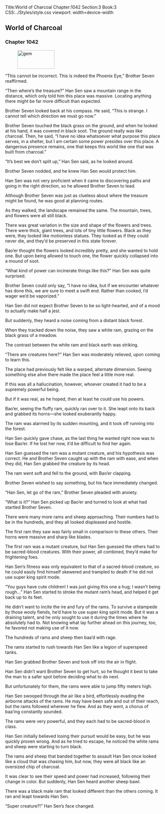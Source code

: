 Title:World of Charcoal 
Chapter:1042 
Section:3 
Book:3 
CSS:../Styles/style.css 
viewport: width=device-width
  
## World of Charcoal
### Chapter 1042
  
<figure>
	<img src="../Images/gem.gif" alt="gem" id="gem" width="120" height="60" />
</figure>
  

  
“This cannot be incorrect. This is indeed the Phoenix Eye,” Brother Seven reaffirmed.

“Then where’s the treasure?” Han Sen saw a mountain range in the distance, which only told him this place was massive. Locating anything there might be far more difficult than expected.

Brother Seven looked back at his compass. He said, “This is strange. I cannot tell which direction we must go now.”

Brother Seven touched the black grass on the ground, and when he looked at his hand, it was covered in black soot. The ground really was like charcoal. Then, he said, “I have no idea whatsoever what purpose this place serves, in a shelter, but I am certain some power presides over this place. A dangerous presence remains, one that keeps this world like one that was built from charcoal.”

“It’s best we don’t split up,” Han Sen said, as he looked around.

Brother Seven nodded, and he knew Han Sen would protect him.

Han Sen was not very proficient when it came to discovering paths and going in the right direction, so he allowed Brother Seven to lead.

Although Brother Seven was just as clueless about where the treasure might be found, he was good at planning routes.

As they walked, the landscape remained the same. The mountain, trees, and flowers were all still black.

There was great variation in the size and shape of the flowers and trees. There were thick, giant trees, and lots of tiny little flowers. Black as they were, they looked like motionless statues. They looked as if they could never die, and they’d be preserved in this state forever.

Bao’er thought the flowers looked incredibly pretty, and she wanted to hold one. But upon being allowed to touch one, the flower quickly collapsed into a mound of soot.

“What kind of power can incinerate things like this?” Han Sen was quite surprised.

Brother Seven could only say, “I have no idea, but if we encounter whatever has done this, we are sure to meet a swift end. Rather than cooked, I’d wager we’d be vaporized.”

Han Sen did not expect Brother Seven to be so light-hearted, and of a mood to actually make half a jest.

But suddenly, they heard a noise coming from a distant black forest.

When they tracked down the noise, they saw a white ram, grazing on the black grass of a meadow.

The contrast between the white ram and black earth was striking.

“There are creatures here?” Han Sen was moderately relieved, upon coming to learn this.

The place had previously felt like a warped, alternate dimension. Seeing something else alive there made the place feel a little more real.

If this was all a hallucination, however, whoever created it had to be a supremely powerful being.

But if it was real, as he hoped, then at least he could use his powers.

Bao’er, seeing the fluffy ram, quickly ran over to it. She leapt onto its back and grabbed its horns—she looked exuberantly happy.

The ram was alarmed by its sudden mounting, and it took off running into the forest.

Han Sen quickly gave chase, as the last thing he wanted right now was to lose Bao’er. If he lost her now, it’d be difficult to find her again.

Han Sen guessed the ram was a mutant creature, and his hypothesis was correct. He and Brother Seven caught up with the ram with ease, and when they did, Han Sen grabbed the creature by its head.

The ram went soft and fell to the ground, with Bao’er clapping.

Brother Seven wished to say something, but his face immediately changed.

“Han Sen, let go of the ram,” Brother Seven pleaded with anxiety.

“What is it?” Han Sen picked up Bao’er and turned to look at what had startled Brother Seven.

There were many more rams and sheep approaching. Their numbers had to be in the hundreds, and they all looked displeased and hostile.

The first ram they saw was fairly small in comparison to these others. Their horns were massive and sharp like blades.

The first ram was a mutant creature, but Han Sen guessed the others had to be sacred-blood creatures. With their power, all combined, they’d make for frightening foes.

Han Sen’s fitness was only equivalent to that of a sacred-blood creature, so he could easily find himself skewered and trampled to death if he did not use super king spirit mode.

“You guys have cute children! I was just giving this one a hug; I wasn’t being rough…” Han Sen started to stroke the mutant ram’s head, and helped it get back up to its feet.

He didn’t want to incite the ire and fury of the rams. To survive a stampede by those wooly fiends, he’d have to use super king spirit mode. But it was a draining talent, and he only sought to use it during the times where he absolutely had to. Not knowing what lay further ahead on this journey, too, he favored not making use of it now.

The hundreds of rams and sheep then baa’d with rage.

The rams started to rush towards Han Sen like a legion of superspeed tanks.

Han Sen grabbed Brother Seven and took off into the air in flight.

Han Sen didn’t want Brother Seven to get hurt, so he thought it best to take the man to a safer spot before deciding what to do next.

But unfortunately for them, the rams were able to jump fifty meters high.

Han Sen swooped through the air like a bird, effortlessly evading the airborne attacks of the rams. He may have been safe and out of their reach, but the rams followed wherever he flew. And as they went, a chorus of baa’ing constantly sounded.

The rams were very powerful, and they each had to be sacred-blood in class.

Han Sen initially believed losing their pursuit would be easy, but he was quickly proven wrong. And as he tried to escape, he noticed the white rams and sheep were starting to turn black.

The rams and sheep that banded together to assault Han Sen once looked like a cloud that was chasing him, but now, they were all black like an oversized chip of charcoal.

It was clear to see their speed and power had increased, following their change in color. But suddenly, Han Sen heard another sheep bawl.

There was a black male ram that looked different than the others coming. It ran and leapt towards Han Sen.

“Super creature?!” Han Sen’s face changed.